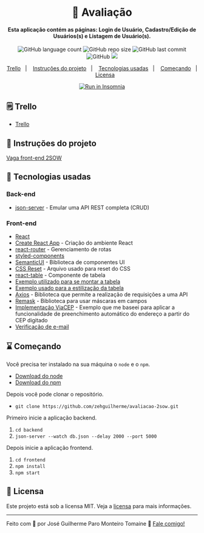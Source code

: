 <h1 align="center">
  📖 Avaliação
</h1>

<h4 align="center">
  Esta aplicação contém as páginas: Login de Usuário, Cadastro/Edição de Usuários(s) e Listagem de Usuário(s).
</h4>

<p align="center">
  <img alt="GitHub language count" src="https://img.shields.io/github/languages/count/zehguilherme/avaliacao-2sow">
  <img alt="GitHub repo size" src="https://img.shields.io/github/repo-size/zehguilherme/avaliacao-2sow">
  <img alt="GitHub last commit" src="https://img.shields.io/github/last-commit/zehguilherme/avaliacao-2sow">
  <img alt="GitHub" src="https://img.shields.io/github/license/zehguilherme/avaliacao-2sow">
  <a href="https://www.codacy.com/manual/zehguilherme/avaliacao-2sow?utm_source=github.com&amp;utm_medium=referral&amp;utm_content=zehguilherme/avaliacao-2sow&amp;utm_campaign=Badge_Grade"><img src="https://app.codacy.com/project/badge/Grade/1173076d8bca476b9d0f119e8c671274"/></a>
</p>

<p align="center">
  <a href="#-trello">Trello</a>&nbsp;&nbsp;&nbsp;|&nbsp;&nbsp;&nbsp;
    <a href="#-instruções-do-projeto">Instruções do projeto</a>&nbsp;&nbsp;&nbsp;|&nbsp;&nbsp;&nbsp;
    <a href="#-tecnologias-usadas">Tecnologias usadas</a>&nbsp;&nbsp;&nbsp;|&nbsp;&nbsp;&nbsp;
    <a href="#-começando">Começando</a>&nbsp;&nbsp;&nbsp;|&nbsp;&nbsp;&nbsp;
    <a href="#-licensa">Licensa</a>
</p>

<p align="center">
  <a href="https://insomnia.rest/run/?label=Avalia%C3%A7%C3%A3o%202SOW&uri=https%3A%2F%2Fgithub.com%2Fzehguilherme%2Favaliacao-2sow%2Fblob%2Fmaster%2FinsomniaFiles%2FInsomnia_2020-06-29.json" target="_blank"><img src="https://insomnia.rest/images/run.svg" alt="Run in Insomnia"></a>
</p>

## 🗒 Trello

- [Trello](https://trello.com/b/8xPvSkpL/desafio-front-end-2sow)

## 📑 Instruções do projeto

[Vaga front-end 2SOW](https://2sow.github.io/vaga-frontend/)

## 🚀 Tecnologias usadas

### Back-end

- [json-server](https://github.com/typicode/json-server) - Emular uma API REST completa (CRUD)

### Front-end

- [React](https://pt-br.reactjs.org/)
- [Create React App](https://pt-br.reactjs.org/docs/create-a-new-react-app.html#create-react-app) - Criação do ambiente React
- [react-router](https://github.com/ReactTraining/react-router/tree/master/packages/react-router) - Gerenciamento de rotas
- [styled-components](https://styled-components.com/)
- [SemanticUI](http://react.semantic-ui.com/) - Biblioteca de componentes UI
- [CSS Reset](https://meyerweb.com/eric/tools/css/reset/) - Arquivo usado para reset do CSS
- [react-table](https://www.npmjs.com/package/react-table) - Componente de tabela
- [Exemplo utilizado para se montar a tabela](https://blog.logrocket.com/complete-guide-building-smart-data-table-react/)
- [Exemplo usado para a estilização da tabela](https://codesandbox.io/s/github/tannerlinsley/react-table/tree/master/examples/basic?file=/src/App.js)
- [Axios](https://github.com/axios/axios) - Biblioteca que permite a realização de requisições a uma API
- [Remask](https://github.com/brunobertolini/remask) - Biblioteca para usar máscaras em campos
- [Implementação ViaCEP](https://github.com/srbrunomelo/api-cep-react/blob/master/src/pages/Start/index.js) - Exemplo que me baseei para aplicar a funcionalidade de preenchimento automático do endereço a partir do CEP digitado
- [Verificação de e-mail](https://www.devmedia.com.br/validando-e-mail-em-inputs-html-com-javascript/26427)

## ⌛ Começando

Você precisa ter instalado na sua máquina o `node` e o `npm`.

- [Download do node](https://nodejs.org/en/)
- [Download do npm](https://www.npmjs.com/)

Depois você pode clonar o repositório.

- `git clone https://github.com/zehguilherme/avaliacao-2sow.git`

Primeiro inicie a aplicação backend.

1. `cd backend`
2. `json-server --watch db.json --delay 2000 --port 5000`

Depois inicie a aplicação frontend.

1. `cd frontend`
2. `npm install`
3. `npm start`

## 📝 Licensa

Este projeto está sob a licensa MIT. Veja a [licensa](LICENSE) para mais informações.

---

Feito com 💟 por José Guilherme Paro Monteiro Tomaine 👋 [Fale comigo!](https://www.linkedin.com/in/jos%C3%A9-guilherme-paro-monteiro-tomaine/)
